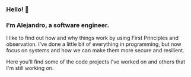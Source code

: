 <h3>Hello! 👋</h3>
<h3>I’m Alejandro, a software engineer.</h3>

I like to find out how and why things work by using First Principles and observation. I've done a little bit of everything in programming, but now focus on systems and how we can make them more secure and resilient. 

Here you'll find some of the code projects I've worked on and others that I'm still working on.

